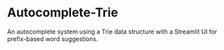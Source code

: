 # Autocomplete-Trie
An autocomplete system using a Trie data structure with a Streamlit UI for prefix-based word suggestions.
